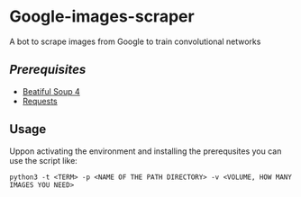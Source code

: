 # Google-images-scraper
A bot to scrape images from Google to train convolutional networks

## _Prerequisites_

- [Beatiful Soup 4](https://pypi.org/project/beautifulsoup4/)
- [Requests](https://pypi.org/project/requests/)

## Usage
Uppon activating the environment and installing the prerequsites you can use the script like:
```
python3 -t <TERM> -p <NAME OF THE PATH DIRECTORY> -v <VOLUME, HOW MANY IMAGES YOU NEED>
```
